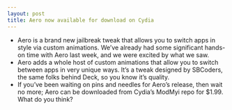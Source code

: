 ```yaml
---
layout: post
title: Aero now available for download on Cydia
---
```

* Aero is a brand new jailbreak tweak that allows you to switch apps in style via custom animations. We’ve already had some significant hands-on time with Aero last week, and we were excited by what we saw.
* Aero adds a whole host of custom animations that allow you to switch between apps in very unique ways. It’s a tweak designed by SBCoders, the same folks behind Deck, so you know it’s quality.
* If you’ve been waiting on pins and needles for Aero’s release, then wait no more; Aero can be downloaded from Cydia’s ModMyi repo for $1.99. What do you think?

